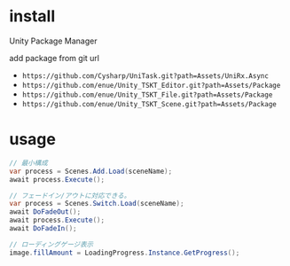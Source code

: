 # install

Unity Package Manager

add package from git url

+ `https://github.com/Cysharp/UniTask.git?path=Assets/UniRx.Async`
+ `https://github.com/enue/Unity_TSKT_Editor.git?path=Assets/Package`
+ `https://github.com/enue/Unity_TSKT_File.git?path=Assets/Package`
+ `https://github.com/enue/Unity_TSKT_Scene.git?path=Assets/Package`

# usage

```cs
// 最小構成
var process = Scenes.Add.Load(sceneName);
await process.Execute();
```

```cs
// フェードイン/アウトに対応できる。
var process = Scenes.Switch.Load(sceneName);
await DoFadeOut();
await process.Execute();
await DoFadeIn();
```

```cs
// ローディングゲージ表示
image.fillAmount = LoadingProgress.Instance.GetProgress();
```
